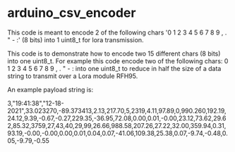 # arduino_csv_encoder
This code is meant to encode 2 of the following chars '0 1 2 3 4 5 6 7 8 9  ,  . " - :'  (8 bits) into 1 uint8_t for lora transmission.

This code is to demonstrate how to encode two 15 different chars (8 bits) into one uint8_t. 
For example this code encode two of the following chars: 0 1 2 3 4 5 6 7 8 9 , . " - : into one uint8_t to reduce in half the size of a data string to transmit over a Lora module RFH95.

An example payload string is:

3,"19:41:38","12-18-2021",33.023270,-89.373413,2.13,217.70,5,2319,4.11,97.89,0,990.260,192.19,24.12,9.39,-0.67,-0.27,229.35,-36.95,72.08,0.00,0.01,-0.00,23.12,73.62,29.62,85.32,3759,27,43,40,29,99,26.66,988.58,207.26,27.22,32.00,359.94,0.31,93.19,-0.00,-0.00,0.00,0.01,0.04,0.07,-41.06,109.38,25.38,0.07,-9.74,-0.48,0.05,-9.79,-0.55
